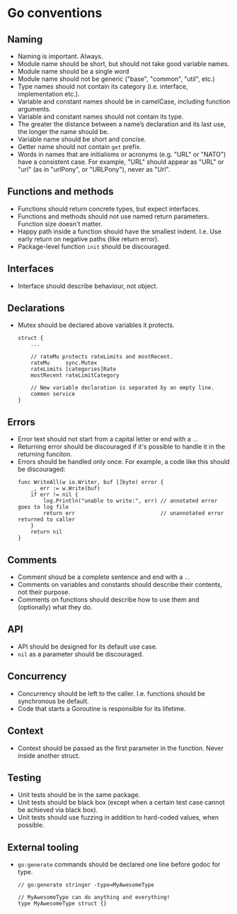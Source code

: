 # Go conventions

## Naming
* Naming is important. Always.
* Module name should be short, but should not take good variable names.
* Module name should be a single word
* Module name should not be generic ("base", "common", "util", etc.)
* Type names should not contain its category (i.e. interface, implementation etc.).
* Variable and constant names should be in camelCase, including function arguments.
* Variable and constant names should not contain its type.
* The greater the distance between a name’s declaration and its last use, the longer the name should be.
* Variable name should be short and concise.
* Getter name should not contain `get` prefix.
* Words in names that are initialisms or acronyms (e.g. "URL" or "NATO") have a consistent case. For example, "URL" should appear as "URL" or "url" (as in "urlPony", or "URLPony"), never as "Url". 

## Functions and methods
* Functions should return concrete types, but expect interfaces.
* Functions and methods should not use named return parameters. Function size doesn't matter.
* Happy path inside a function should have the smallest indent. I.e. Use early return on negative paths (like return error). 
* Package-level function `init` should be discouraged.

## Interfaces
* Interface should describe behaviour, not object.

## Declarations
* Mutex should be declared above variables it protects.
	```
	struct {
		...

		// rateMu protects rateLimits and mostRecent.
		rateMu     sync.Mutex
		rateLimits [categories]Rate
		mostRecent rateLimitCategory

		// New variable declaration is separated by an empty line.
		common service
	}
	```

## Errors
* Error text should not start from a capital letter or end with a `.`.
* Returning error should be discouraged if it's possible to handle it in the returning funciton.
* Errors should be handled only once. For example, a code like this should be discouraged:
	```
	func WriteAll(w io.Writer, buf []byte) error {
		_, err := w.Write(buf)
		if err != nil {
			log.Println("unable to write:", err) // annotated error goes to log file
			return err                           // unannotated error returned to caller
		}
		return nil
	}
	```

## Comments
* Comment shoud be a complete sentence and end with a `.`.
* Comments on variables and constants should describe their contents, not their purpose.
* Comments on functions should describe how to use them and (optionally) what they do.

## API
* API should be designed for its default use case.
* `nil` as a parameter should be discouraged.

## Concurrency
* Concurrency should be left to the caller. I.e. functions should be synchronous be default.
* Code that starts a Goroutine is responsible for its lifetime.


## Context
* Context should be passed as the first parameter in the function. Never inside another struct.

## Testing
* Unit tests should be in the same package.
* Unit tests should be black box (except when a certain test case cannot be achieved via black box).
* Unit tests should use fuzzing in addition to hard-coded values, when possible.

## External tooling
* `go:generate` commands should be declared one line before godoc for type.
	```
	// go:generate stringer -type=MyAwesomeType
        
	// MyAwesomeType can do anything and everything!
	type MyAwesomeType struct {}
	```
